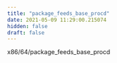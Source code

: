 ```yaml
---
title: "package_feeds_base_procd"
date: 2021-05-09 11:29:00.215074
hidden: false
draft: false
---
```


x86/64/package_feeds_base_procd

